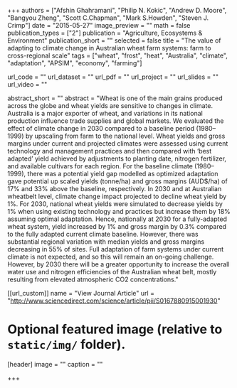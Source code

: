 +++
authors = ["Afshin Ghahramani", "Philip N. Kokic", "Andrew D. Moore", "Bangyou Zheng", "Scott C.Chapman", "Mark S.Howden", "Steven J. Crimp"]
date = "2015-05-27"
image_preview = ""
math = false
publication_types = ["2"]
publication = "Agriculture, Ecosystems & Environment"
publication_short = ""
selected = false
title = "The value of adapting to climate change in Australian wheat farm systems: farm to cross-regional scale"
tags = ["wheat", "frost", "heat", "Australia", "climate", "adaptation", "APSIM", "economy", "farming"]


url_code = ""
url_dataset = ""
url_pdf = ""
url_project = ""
url_slides = ""
url_video = ""

abstract_short = ""
abstract = "Wheat is one of the main grains produced across the globe and wheat yields are sensitive to changes in climate. Australia is a major exporter of wheat, and variations in its national production influence trade supplies and global markets. We evaluated the effect of climate change in 2030 compared to a baseline period (1980–1999) by upscaling from farm to the national level. Wheat yields and gross margins under current and projected climates were assessed using current technology and management practices and then compared with ‘best adapted’ yield achieved by adjustments to planting date, nitrogen fertilizer, and available cultivars for each region. For the baseline climate (1980–1999), there was a potential yield gap modelled as optimized adaptation gave potential up scaled yields (tonne/ha) and gross margins (AUD$/ha) of 17% and 33% above the baseline, respectively. In 2030 and at Australian wheatbelt level, climate change impact projected to decline wheat yield by 1%. For 2030, national wheat yields were simulated to decrease yields by 1% when using existing technology and practices but increase them by 18% assuming optimal adaptation. Hence, nationally at 2030 for a fully-adapted wheat system, yield increased by 1% and gross margin by 0.3% compared to the fully adapted current climate baseline. However, there was substantial regional variation with median yields and gross margins decreasing in 55% of sites. Full adaptation of farm systems under current climate is not expected, and so this will remain an on-going challenge. However, by 2030 there will be a greater opportunity to increase the overall water use and nitrogen efficiencies of the Australian wheat belt, mostly resulting from elevated atmospheric CO2 concentrations."



[[url_custom]]
name = "View Journal Article"
url = "http://www.sciencedirect.com/science/article/pii/S0167880915001930"

# Optional featured image (relative to `static/img/` folder).
[header]
image = ""
caption = ""

+++
